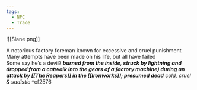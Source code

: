 ```yaml
---
tags:
  - NPC
  - Trade
---
```

![[Slane.png]]

A notorious factory foreman known for excessive and cruel punishment  
Many attempts have been made on his life, but all have failed  
Some say he’s a devil?
***burned from the inside, struck by lightning and dropped from a catwalk into the gears of a factory machine) during an attack by [[The Reapers]] in the [[Ironworks]]; presumed dead***
*cold, cruel & sadistic* ^cf2576